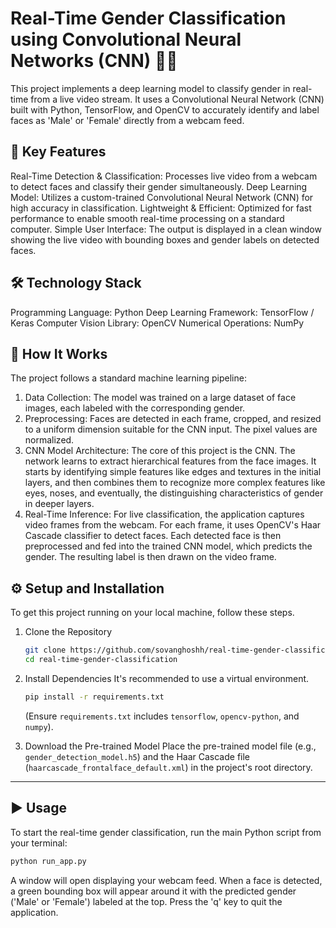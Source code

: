 # Real-Time Gender Classification using Convolutional Neural Networks (CNN) 🧑‍💻

This project implements a deep learning model to classify gender in real-time from a live video stream. It uses a Convolutional Neural Network (CNN) built with Python, TensorFlow, and OpenCV to accurately identify and label faces as 'Male' or 'Female' directly from a webcam feed.

## 🚀 Key Features

   Real-Time Detection & Classification: Processes live video from a webcam to detect faces and classify their gender simultaneously.
   Deep Learning Model: Utilizes a custom-trained Convolutional Neural Network (CNN) for high accuracy in classification.
   Lightweight & Efficient: Optimized for fast performance to enable smooth real-time processing on a standard computer.
   Simple User Interface: The output is displayed in a clean window showing the live video with bounding boxes and gender labels on detected faces.

## 🛠️ Technology Stack

   Programming Language: Python
   Deep Learning Framework: TensorFlow / Keras
   Computer Vision Library: OpenCV
   Numerical Operations: NumPy

## 🤔 How It Works

The project follows a standard machine learning pipeline:

1.  Data Collection: The model was trained on a large dataset of face images, each labeled with the corresponding gender.
2.  Preprocessing: Faces are detected in each frame, cropped, and resized to a uniform dimension suitable for the CNN input. The pixel values are normalized.
3.  CNN Model Architecture: The core of this project is the CNN. The network learns to extract hierarchical features from the face images. It starts by identifying simple features like edges and textures in the initial layers, and then combines them to recognize more complex features like eyes, noses, and eventually, the distinguishing characteristics of gender in deeper layers.
4.  Real-Time Inference: For live classification, the application captures video frames from the webcam. For each frame, it uses OpenCV's Haar Cascade classifier to detect faces. Each detected face is then preprocessed and fed into the trained CNN model, which predicts the gender. The resulting label is then drawn on the video frame.

## ⚙️ Setup and Installation

To get this project running on your local machine, follow these steps.

1.  Clone the Repository

    ```bash
    git clone https://github.com/sovanghoshh/real-time-gender-classification.git
    cd real-time-gender-classification
    ```

2.  Install Dependencies
    It's recommended to use a virtual environment.

    ```bash
    pip install -r requirements.txt
    ```

    (Ensure `requirements.txt` includes `tensorflow`, `opencv-python`, and `numpy`).

3.  Download the Pre-trained Model
    Place the pre-trained model file (e.g., `gender_detection_model.h5`) and the Haar Cascade file (`haarcascade_frontalface_default.xml`) in the project's root directory.

-----

## ▶️ Usage

To start the real-time gender classification, run the main Python script from your terminal:

```bash
python run_app.py
```

A window will open displaying your webcam feed. When a face is detected, a green bounding box will appear around it with the predicted gender ('Male' or 'Female') labeled at the top. Press the 'q' key to quit the application.

